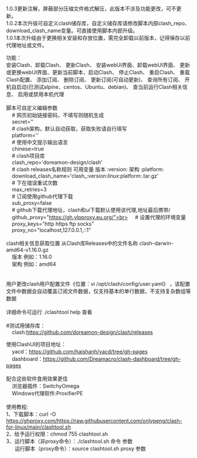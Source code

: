 1.0.3更新注解，屏蔽部分压缩文件格式解压，此版本不涉及功能更改，可不更新。<br>
1.0.2本次升级可自定义clash储存库，自定义储存库请修改脚本内部clash_repo、download_clash_name变量。可直接使用脚本内部升级。<br>
1.0.1本次升级由于更换相关安装和存放位置，需完全卸载以前版本，记得保存以前代理地址或文件。<br>

功能：<br>
 安装Clash、卸载Clash、 更新Clash、 安装webUI界面、卸载webUI界面、 更新或更换webUI界面、更新当前脚本、启动Clash、 停止Clash、 重启Clash、 重载Clash配置、 添加订阅、 删除订阅、 更新订阅(可自动更新)、 查询所有订阅、 开机自启动(已测试alpine、centos、Ubuntu、debian)、 查当前运行Clash相关信息、 启用或禁用本机代理<br>
<br>
脚本可自定义编辑参数<br>
&nbsp;&nbsp;&nbsp;&nbsp;# 网页初始链接密码，不填写则随机生成<br>
&nbsp;&nbsp;&nbsp;&nbsp;secret=''<br>
&nbsp;&nbsp;&nbsp;&nbsp;# clash架构，默认自动获取，获取失败请自行填写<br>
&nbsp;&nbsp;&nbsp;&nbsp;platform=''<br>
&nbsp;&nbsp;&nbsp;&nbsp;# 使用中文提示输出语言<br>
&nbsp;&nbsp;&nbsp;&nbsp;chinese=true<br>
&nbsp;&nbsp;&nbsp;&nbsp;# clash项目库<br>
&nbsp;&nbsp;&nbsp;&nbsp;clash_repo='doreamon-design/clash'<br>
&nbsp;&nbsp;&nbsp;&nbsp;# clash releases名称规则 可用变量 版本 :version: 架构 :platform:<br>
&nbsp;&nbsp;&nbsp;&nbsp;download_clash_name='clash_:version:_linux_:platform:.tar.gz'<br>
&nbsp;&nbsp;&nbsp;&nbsp;# 下在错误重试次数<br>
&nbsp;&nbsp;&nbsp;&nbsp;max_retries=3<br>
&nbsp;&nbsp;&nbsp;&nbsp;# 订阅使用github代理下载<br>
&nbsp;&nbsp;&nbsp;&nbsp;sub_proxy=false<br>
&nbsp;&nbsp;&nbsp;&nbsp;# github下载代理地址，clash和ui下载默认使用该代理,地址最后携带/<br>
&nbsp;&nbsp;&nbsp;&nbsp;github_proxy="https://gh.ylpproxy.eu.org/"<br>
&nbsp;&nbsp;&nbsp;&nbsp;# 设置代理的环境变量<br>
&nbsp;&nbsp;&nbsp;&nbsp;proxy_keys="http https ftp socks"<br>
&nbsp;&nbsp;&nbsp;&nbsp;proxy_no="localhost,127.0.0.1,::1"<br>
<br>
clash相关信息获取位置 从Clash库Releases中的文件名称 clash-darwin-amd64-v1.16.0.gz<br>
&nbsp;&nbsp;&nbsp;&nbsp;版本 例如：1.16.0<br>
&nbsp;&nbsp;&nbsp;&nbsp;架构 例如：amd64<br>    
<br>
用户更改clash用户配置文件《位置：vi /opt/clash/config/user.yaml》 ，该配置文件中数据会自动覆盖订阅文件数据，仅支持基本的单行数据，不支持复杂数组等数据<br>
<br>
详细命令可运行 ./clashtool help 查看<br>
<br>
#测试用储存库：<br>
&nbsp;&nbsp;&nbsp;&nbsp;clash:https://github.com/doreamon-design/clash/releases<br>

使用ClashUI的项目地址：<br>
&nbsp;&nbsp;&nbsp;&nbsp;yacd：https://github.com/haishanh/yacd/tree/gh-pages<br>
&nbsp;&nbsp;&nbsp;&nbsp;dashboard：https://github.com/Dreamacro/clash-dashboard/tree/gh-pages<br>
<br>
配合这些软件食用效果更佳<br>
&nbsp;&nbsp;&nbsp;&nbsp;浏览器插件：SwitchyOmega<br>
&nbsp;&nbsp;&nbsp;&nbsp;Windows代理软件:ProxifierPE<br>
<br>
使用教程:<br>
1、下载脚本：curl -O https://ghproxy.com/https://raw.githubusercontent.com/onlypeng/clash-for-linux/main/clashtool.sh<br>
2、给予运行权限：chmod 755 clashtool.sh<br>
3、运行脚本（非proxy命令）：./clashtool.sh 命令 参数<br>
&nbsp;&nbsp;&nbsp;&nbsp;&nbsp;&nbsp;运行脚本（proxy命令）：source clashtool.sh proxy 参数<br>
